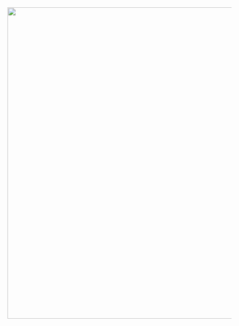 <img src="https://mblogthumb-phinf.pstatic.net/MjAxODEwMTBfMzIg/MDAxNTM5MTU3NjA3Njk3.BVS3QxHpG7bfqcffpiXGBJvcuaRemvCJ2gdzIjoWme8g.pqfCsOBDteXkyUB-dHkAP5bhpDJ61lvq2O1Lwx1MICwg.JPEG.190208/IMG_2339.jpg?type=w800" width="700px"/>
